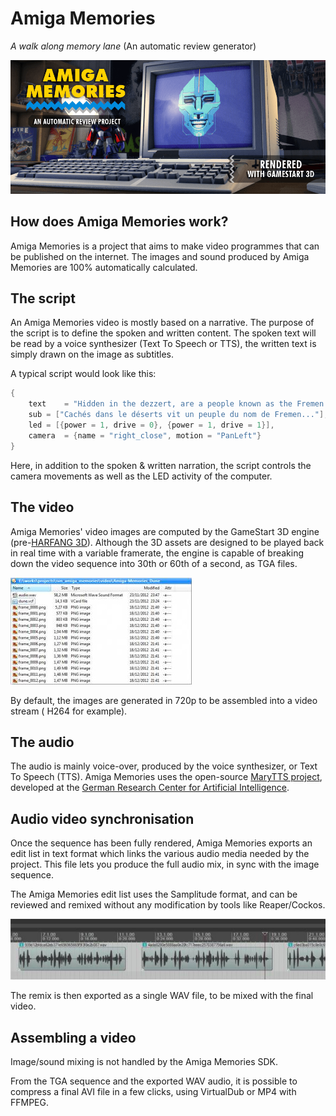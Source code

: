 # Amiga Memories

_A walk along memory lane_ (An automatic review generator)

![splash screen](img/am-splash.png)

## How does Amiga Memories work?

Amiga Memories is a project that aims to make video programmes that can be published on the internet. The images and sound produced by Amiga Memories are 100% automatically calculated.

## The script

An Amiga Memories video is mostly based on a narrative. The purpose of the script is to define the spoken and written content. The spoken text will be read by a voice synthesizer (Text To Speech or TTS), the written text is simply drawn on the image as subtitles.

A typical script would look like this:

```cpp
{	
	text	= "Hidden in the dezzert, are a people known as the Fremen!",
	sub	= ["Cachés dans le déserts vit un peuple du nom de Fremen..."],
	led	= [{power = 1, drive = 0}, {power = 1, drive = 1}], 
	camera	= {name = "right_close", motion = "PanLeft"}	
}
```

Here, in addition to the spoken & written narration, the script controls the camera movements as well as the LED activity of the computer.

## The video

Amiga Memories' video images are computed by the GameStart 3D engine (pre-[HARFANG 3D](https://github.com/harfang3d/harfang3d)). Although the 3D assets are designed to be played back in real time with a variable framerate, the engine is capable of breaking down the video sequence into 30th or 60th of a second, as TGA files.

![TGA files](img/frame-sequence.jpg)

By default, the images are generated in 720p to be assembled into a video stream ( H264 for example).

## The audio

The audio is mainly voice-over, produced by the voice synthesizer, or Text To Speech (TTS). Amiga Memories uses the open-source [MaryTTS project](http://mary.dfki.de/), developed at the [German Research Center for Artificial Intelligence](https://www.dfki.de).

## Audio video synchronisation

Once the sequence has been fully rendered, Amiga Memories exports an edit list in text format which links the various audio media needed by the project. This file lets you produce the full audio mix, in sync with the image sequence.

The Amiga Memories edit list uses the Samplitude format, and can be reviewed and remixed without any modification by tools like Reaper/Cockos.

![audio track](img/audio-generator.jpg)

The remix is then exported as a single WAV file, to be mixed with the final video.

## Assembling a video

Image/sound mixing is not handled by the Amiga Memories SDK.

From the TGA sequence and the exported WAV audio, it is possible to compress a final AVI file in a few clicks, using VirtualDub or MP4 with FFMPEG.





